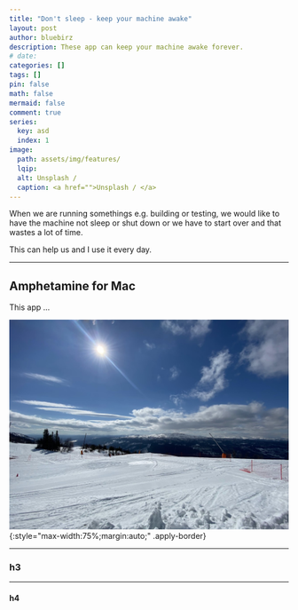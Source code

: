 ```yaml
---
title: "Don't sleep - keep your machine awake"
layout: post
author: bluebirz
description: These app can keep your machine awake forever.
# date:
categories: []
tags: []
pin: false
math: false
mermaid: false
comment: true
series:
  key: asd
  index: 1
image:
  path: assets/img/features/
  lqip:
  alt: Unsplash /
  caption: <a href="">Unsplash / </a>
---
```


When we are running somethings e.g. building or testing, we would like to have the machine not sleep or shut down or we have to start over and that wastes a lot of time.

This can help us and I use it every day.

---

## Amphetamine for Mac

This app ...

![image](../assets/img/features/bluebirz/IMG_6642-are.jpg){:style="max-width:75%;margin:auto;" .apply-border}

---

### h3

---

#### h4
